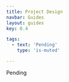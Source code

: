 ```yaml
---
title: Project Design
navbar: Guides
layout: guides
key: 0.4

tags:
  - text: 'Pending'
    type: 'is-muted'

---
```


Pending
